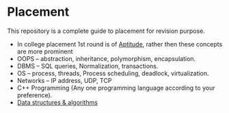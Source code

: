 # Placement
This repository is a complete guide to placement for revision purpose.
* In college placement 1st round is of [Aptitude](https://github.com/skjha1/Placement/tree/main/01%20Aptitute), rather then these concepts are more prominent
* OOPS –  abstraction, inheritance, polymorphism, encapsulation.
* DBMS – SQL queries, Normalization, transactions.      
* OS – process, threads, Process scheduling, deadlock, virtualization.      
* Networks – IP address, UDP, TCP
* C++ Programming (Any one programming language according to your preference).
* [Data structures & algorithms](https://github.com/skjha1/Data-Structure-Algorithm) 
